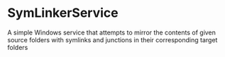 # SymLinkerService
A simple Windows service that attempts to mirror the contents of given source folders with symlinks and junctions in their corresponding target folders
